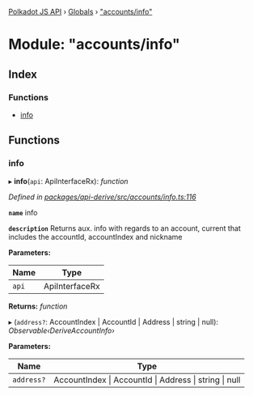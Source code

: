 [Polkadot JS API](../README.md) › [Globals](../globals.md) › ["accounts/info"](_accounts_info_.md)

# Module: "accounts/info"

## Index

### Functions

* [info](_accounts_info_.md#info)

## Functions

###  info

▸ **info**(`api`: ApiInterfaceRx): *function*

*Defined in [packages/api-derive/src/accounts/info.ts:116](https://github.com/polkadot-js/api/blob/0cf29719b3/packages/api-derive/src/accounts/info.ts#L116)*

**`name`** info

**`description`** Returns aux. info with regards to an account, current that includes the accountId, accountIndex and nickname

**Parameters:**

Name | Type |
------ | ------ |
`api` | ApiInterfaceRx |

**Returns:** *function*

▸ (`address?`: AccountIndex | AccountId | Address | string | null): *Observable‹DeriveAccountInfo›*

**Parameters:**

Name | Type |
------ | ------ |
`address?` | AccountIndex &#124; AccountId &#124; Address &#124; string &#124; null |
